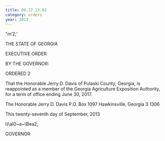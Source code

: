 ```yaml
---
title: 09.27.13.03
category: orders
year: 2013
---
```

   

"m‘2;' 

THE STATE OF GEORGIA

EXECUTIVE ORDER

BY THE GOVERNOR:

ORDERED 2

That the Honorable Jerry D. Davis of Pulaski County, Georgia, is
reappointed as a member of the Georgia Agriculture Exposition
Authority, for a term of office ending June 30, 2017.

The Honorable Jerry D. Davis
P.O. Box 1097
Hawkinsville, Georgia 3 1306

This twenty-seventh day of September, 2013

l(\aI0~a~\Bea2,

GOVERNOR

